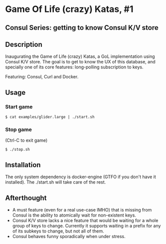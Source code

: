 # Game Of Life (crazy) Katas, #1
##  Consul Series: getting to know Consul K/V store

## Description
Inaugurating the Game of Life (crazy) Katas, a GoL implementation using Consul K/V store. The goal
is to get to know the UX of this database, and specially one of its core features: long-polling
subscription to keys.

Featuring: Consul, Curl and Docker.

## Usage
### Start game
```console
$ cat examples/glider.large | ./start.sh
```

### Stop game
(Ctrl-C to exit game)
```console
$ ./stop.sh
```

## Installation
The only system dependency is docker-engine (GTFO if you don't have it installed). The ./start.sh
will take care of the rest.

## Afterthought
* A must feature (even for a real use-case IMHO) that is missing from Consul is the ability to atomically wait for non-existent keys.
* Consul K/V store lacks a nice feature that would be waiting for a whole group of keys to change. Currently it supports waiting in a prefix for any of its subkeys to change, but not all of them. 
* Consul behaves funny sporadically when under stress.
